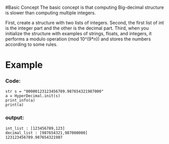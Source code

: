 #Basic Concept
The basic concept is that computing Big-decimal structure is slower than computing multiple integers.

First, create a structure with two lists of integers.
Second, the first list of int is the integer part and the other is the decimal part.
Third, when you initialize the structure with examples of strings, floats, and integers, it performs a modulo operation (mod 10^(9*n)) and stores the numbers according to some rules.

# Example

### Code:
<pre><code>str s = "00000123123456789.987654321987000"
a = HyperDecimal.init(s)
print_info(a)
print(a)
</code></pre>

### output:
<pre><code>int_list : [123456789,123]
decimal_list : [987654321,987000000]
123123456789.987654321987
</code></pre>

